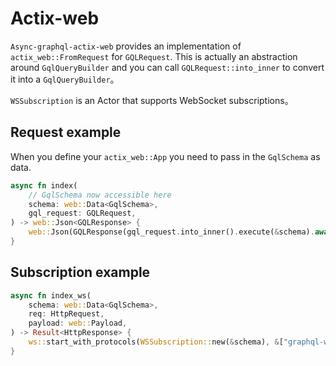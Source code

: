 # Actix-web

`Async-graphql-actix-web` provides an implementation of `actix_web::FromRequest` for `GQLRequest`. This is actually an abstraction around `GqlQueryBuilder` and you can call `GQLRequest::into_inner` to convert it into a `GqlQueryBuilder`。

`WSSubscription` is an Actor that supports WebSocket subscriptions。

## Request example

When you define your `actix_web::App` you need to pass in the `GqlSchema` as data. 

```rust
async fn index(
    // GqlSchema now accessible here
    schema: web::Data<GqlSchema>,
    gql_request: GQLRequest,
) -> web::Json<GQLResponse> {
    web::Json(GQLResponse(gql_request.into_inner().execute(&schema).await))
}

```

## Subscription example

```rust
async fn index_ws(
    schema: web::Data<GqlSchema>,
    req: HttpRequest,
    payload: web::Payload,
) -> Result<HttpResponse> {
    ws::start_with_protocols(WSSubscription::new(&schema), &["graphql-ws"], &req, payload)
}
```
